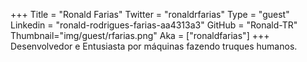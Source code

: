 +++
Title = "Ronald Farias"
Twitter = "ronaldrfarias"
Type = "guest"
Linkedin = "ronald-rodrigues-farias-aa4313a3"
GitHub = "Ronald-TR"
Thumbnail="img/guest/rfarias.png"
Aka = ["ronaldfarias"]
+++
Desenvolvedor e Entusiasta por máquinas fazendo truques humanos.
